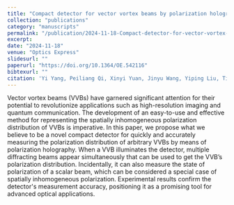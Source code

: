 ```yaml
---
title: "Compact detector for vector vortex beams by polarization holography "
collection: "publications"
category: "manuscripts"
permalink: "/publication/2024-11-18-Compact-detector-for-vector-vortex-beams-by-polarization-holography "
excerpt: 
date: "2024-11-18"
venue: "Optics Express"
slidesurl: ""
paperurl: "https://doi.org/10.1364/OE.542116"
bibtexurl: ""
citation: 'Yi Yang, Peiliang Qi, Xinyi Yuan, Jinyu Wang, Yiping Liu, Tian Ye, Xianmiao Xu, Di Zhang, Shenghui Ke, Shujun Zheng, et al. (2024). "Compact detector for vector vortex beams by polarization holography." <i>Optics Express</i>.'
---
```

Vector vortex beams (VVBs) have garnered significant attention for their potential to
  revolutionize applications such as high-resolution imaging and quantum communication.
  The development of an easy-to-use and effective method for representing the spatially
  inhomogeneous polarization distribution of VVBs is imperative. In this paper, we propose
  what we believe to be a novel compact detector for quickly and accurately measuring the
  polarization distribution of arbitrary VVBs by means of polarization holography. When a
  VVB illuminates the detector, multiple diffracting beams appear simultaneously that can be
  used to get the VVB’s polarization distribution. Incidentally, it can also measure the state
  of polarization of a scalar beam, which can be considered a special case of spatially inhomogeneous
  polarization. Experimental results confirm the detector's measurement accuracy, positioning it
  as a promising tool for advanced optical applications.
